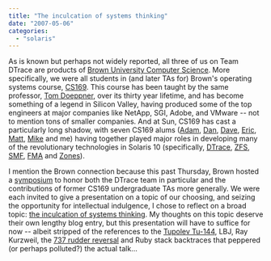 ```yaml
---
title: "The inculcation of systems thinking"
date: "2007-05-06"
categories: 
  - "solaris"
---
```


As is known but perhaps not widely reported, all three of us on Team DTrace are products of [Brown University Computer Science](http://www.cs.brown.edu/). More specifically, we were all students in (and later TAs for) Brown's operating systems course, [CS169](http://www.cs.brown.edu/courses/cs169/). This course has been taught by the same professor, [Tom Doeppner](http://cs.brown.edu/people/faculty/twd.html), over its thirty year lifetime, and has become something of a legend in Silicon Valley, having produced some of the top engineers at major companies like NetApp, SGI, Adobe, and VMware -- not to mention tons of smaller companies. And at Sun, CS169 has cast a particularly long shadow, with seven CS169 alums ([Adam](http://blogs.sun.com/ahl), [Dan](http://blogs.sun.com/dp), [Dave](http://blogs.sun.com/dep), [Eric](http://blogs.sun.com/eschrock), [Matt](http://blogs.sun.com/ahrens), [Mike](http://blogs.sun.com/mws) and me) having together played major roles in developing many of the revolutionary technologies in Solaris 10 (specifically, [DTrace](http://www.opensolaris.org/os/community/dtrace/), [ZFS](http://www.opensolaris.org/os/community/zfs/), [SMF](http://www.opensolaris.org/os/community/smf/), [FMA](http://www.opensolaris.org/os/community/fm/) and [Zones](http://www.opensolaris.org/os/community/zones/)).

I mention the Brown connection because this past Thursday, Brown hosted a [symposium](http://www.cs.brown.edu/industry/ipp/symposia/ipp37/) to honor both the DTrace team in particular and the contributions of former CS169 undergraduate TAs more generally. We were each invited to give a presentation on a topic of our choosing, and seizing the opportunity for intellectual indulgence, I chose to reflect on a broad topic: [the inculcation of systems thinking](http://dtrace.org/resources/bmc/systems.pdf). My thoughts on this topic deserve their own lengthy blog entry, but this presentation will have to suffice for now -- albeit stripped of the references to the [Tupolev Tu-144](http://en.wikipedia.org/wiki/Tupolev_Tu-144), LBJ, Ray Kurzweil, the [737 rudder reversal](http://seattletimes.nwsource.com/news/local/737/) and Ruby stack backtraces that peppered (or perhaps polluted?) the actual talk...
